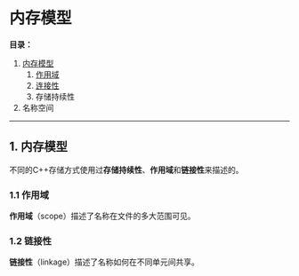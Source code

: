 # 内存模型

**目录：**
1. [内存模型](#mem)
   1. [作用域](#scope)
   2. [连接性](#linkage)
   3. 存储持续性
2. 名称空间

--------------

<a id="mem"></a>
## 1. 内存模型
不同的C++存储方式使用过**存储持续性**、**作用域**和**链接性**来描述的。

<a id="scope"></a>
### 1.1 作用域 
**作用域**（scope）描述了名称在文件的多大范围可见。

<a id="linkage"></a>
### 1.2 链接性 
**链接性**（linkage）描述了名称如何在不同单元间共享。
